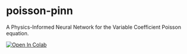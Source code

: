 # poisson-pinn

A Physics-Informed Neural Network for the Variable Coefficient Poisson equation.

[![Open In Colab](https://colab.research.google.com/assets/colab-badge.svg)](https://colab.research.google.com/drive/1uQ1Johf7qvmRnPdUzIq9E2d18gdH57qu?usp=sharing)


